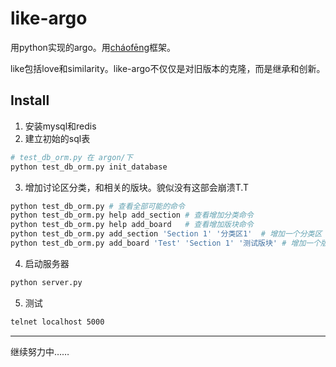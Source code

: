 like-argo
=========

用python实现的argo。用[cháofēng](https://github.com/argo-admin/chaofeng)框架。

like包括love和similarity。like-argo不仅仅是对旧版本的克隆，而是继承和创新。

Install
-------

  1. 安装mysql和redis
  2. 建立初始的sql表
```bash
# test_db_orm.py 在 argon/下
python test_db_orm.py init_database
```
  3. 增加讨论区分类，和相关的版块。貌似没有这部会崩溃T.T
```bash
python test_db_orm.py # 查看全部可能的命令
python test_db_orm.py help add_section # 查看增加分类命令
python test_db_orm.py help add_board   # 查看增加版块命令
python test_db_orm.py add_section 'Section 1' '分类区1'  # 增加一个分类区
python test_db_orm.py add_board 'Test' 'Section 1' '测试版块' # 增加一个版块
```
  4. 启动服务器
```bash
python server.py
```
  5. 测试
```bash
telnet localhost 5000
```

-----------------------------------------

继续努力中……
